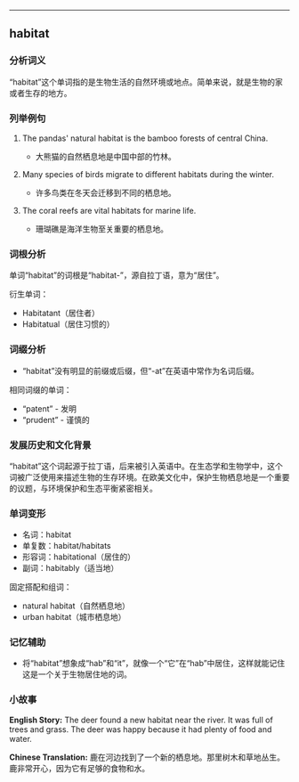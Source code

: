 
---------------
## habitat
### 分析词义
“habitat”这个单词指的是生物生活的自然环境或地点。简单来说，就是生物的家或者生存的地方。

### 列举例句
1. The pandas' natural habitat is the bamboo forests of central China.
   - 大熊猫的自然栖息地是中国中部的竹林。
   
2. Many species of birds migrate to different habitats during the winter.
   - 许多鸟类在冬天会迁移到不同的栖息地。
   
3. The coral reefs are vital habitats for marine life.
   - 珊瑚礁是海洋生物至关重要的栖息地。

### 词根分析
单词“habitat”的词根是“habitat-”，源自拉丁语，意为“居住”。

衍生单词：
- Habitatant（居住者）
- Habitatual（居住习惯的）

### 词缀分析
- “habitat”没有明显的前缀或后缀，但“-at”在英语中常作为名词后缀。

相同词缀的单词：
- “patent” - 发明
- “prudent” - 谨慎的

### 发展历史和文化背景
“habitat”这个词起源于拉丁语，后来被引入英语中。在生态学和生物学中，这个词被广泛使用来描述生物的生存环境。在欧美文化中，保护生物栖息地是一个重要的议题，与环境保护和生态平衡紧密相关。

### 单词变形
- 名词：habitat
- 单复数：habitat/habitats
- 形容词：habitational（居住的）
- 副词：habitably（适当地）

固定搭配和组词：
- natural habitat（自然栖息地）
- urban habitat（城市栖息地）

### 记忆辅助
- 将“habitat”想象成“hab”和“it”，就像一个“它”在“hab”中居住，这样就能记住这是一个关于生物居住地的词。

### 小故事
**English Story:**
The deer found a new habitat near the river. It was full of trees and grass. The deer was happy because it had plenty of food and water.

**Chinese Translation:**
鹿在河边找到了一个新的栖息地。那里树木和草地丛生。鹿非常开心，因为它有足够的食物和水。

